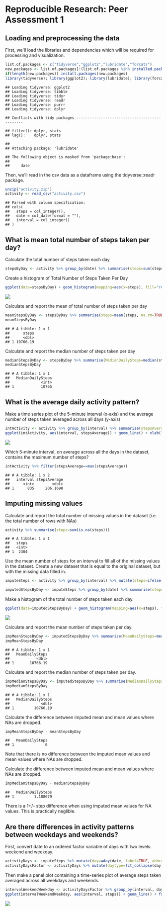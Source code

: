 # Reproducible Research: Peer Assessment 1


## Loading and preprocessing the data
First, we'll load the libraries and dependencies which will be required for processing and visualization.


```r
list.of.packages <- c("tidyverse","ggplot2","lubridate","forcats")
new.packages <- list.of.packages[!(list.of.packages %in% installed.packages()[, "Package"])]
if(length(new.packages)) install.packages(new.packages)
library(tidyverse); library(ggplot2); library(lubridate); library(forcats)
```

```
## Loading tidyverse: ggplot2
## Loading tidyverse: tibble
## Loading tidyverse: tidyr
## Loading tidyverse: readr
## Loading tidyverse: purrr
## Loading tidyverse: dplyr
```

```
## Conflicts with tidy packages ----------------------------------------------
```

```
## filter(): dplyr, stats
## lag():    dplyr, stats
```

```
## 
## Attaching package: 'lubridate'
```

```
## The following object is masked from 'package:base':
## 
##     date
```

Then, we'll read in the csv data as a dataframe using the tidyverse::readr package. 


```r
unzip("activity.zip")
activity <- read_csv("activity.csv")
```

```
## Parsed with column specification:
## cols(
##   steps = col_integer(),
##   date = col_date(format = ""),
##   interval = col_integer()
## )
```

## What is mean total number of steps taken per day?

Calculate the total number of steps taken each day

```r
stepsByDay <- activity %>% group_by(date) %>% summarise(steps=sum(steps))
```

Create a histogram of Total Number of Steps Taken Per Day

```r
ggplot(data=stepsByDay) + geom_histogram(mapping=aes(x=steps), fill="red", color="white", bins=30, na.rm=TRUE) + xlab("Steps") + ylab("Count") + ggtitle("Total Number of Steps Taken Per Day")
```

![](PA1_template_files/figure-html/histogramofstepsperday-1.png)<!-- -->

Calculate and report the mean of total number of steps taken per day

```r
meanStepsByDay <- stepsByDay %>% summarise(steps=mean(steps, na.rm=TRUE))
meanStepsByDay 
```

```
## # A tibble: 1 x 1
##      steps
##      <dbl>
## 1 10766.19
```

Calculate and report the median number of steps taken per day

```r
medianStepsByDay <- stepsByDay %>% summarise(MedianDailySteps=median(steps, na.rm=TRUE))
medianStepsByDay
```

```
## # A tibble: 1 x 1
##   MedianDailySteps
##              <int>
## 1            10765
```

## What is the average daily activity pattern?

Make a time series plot of the 5-minute interval (x-axis) and the average number of steps taken averaged across all days (y-axis)

```r
intActivity <- activity %>% group_by(interval) %>% summarise(stepsAverage=mean(steps, na.rm=TRUE))
ggplot(intActivity, aes(interval, stepsAverage)) + geom_line() + xlab("Time") + ylab("Average Number of Steps") + scale_x_continuous(breaks=c(0,500,1000,1500,2000), labels=c("0:00","5:00","10:00","15:00","20:00"))
```

![](PA1_template_files/figure-html/intervalaverage-1.png)<!-- -->

Which 5-minute interval, on average across all the days in the dataset, contains the maximum number of steps?

```r
intActivity %>% filter(stepsAverage==max(stepsAverage)) 
```

```
## # A tibble: 1 x 2
##   interval stepsAverage
##      <int>        <dbl>
## 1      835     206.1698
```

## Imputing missing values

Calculate and report the total number of missing values in the dataset (i.e. the total number of rows with NAs)

```r
activity %>% summarise(steps=sum(is.na(steps)))
```

```
## # A tibble: 1 x 1
##   steps
##   <int>
## 1  2304
```

Use the mean number of steps for an interval to fill all of the missing values in the dataset.
Create a new dataset that is equal to the original dataset, but with the missing data filled in.

```r
imputeSteps <- activity %>% group_by(interval) %>% mutate(steps=ifelse(is.na(steps),mean(steps, na.rm=TRUE),steps))
```


```r
imputedStepsByDay <- imputeSteps %>% group_by(date) %>% summarise(steps=sum(steps))
```

Make a histogram of the total number of steps taken each day.

```r
ggplot(data=imputedStepsByDay) + geom_histogram(mapping=aes(x=steps), fill="red", color="white", bins=30, na.rm=TRUE) + xlab("Steps") + ylab("Count") + ggtitle("Total Number of Steps Taken Per Day (with Interval Mean Imputed for NAs)")
```

![](PA1_template_files/figure-html/imputedstepsbydatahistogram-1.png)<!-- -->


Calculate and report the mean number of steps taken per day.

```r
impMeanStepsByDay <- imputedStepsByDay %>% summarise(MeanDailySteps=mean(steps))
impMeanStepsByDay
```

```
## # A tibble: 1 x 1
##   MeanDailySteps
##            <dbl>
## 1       10766.19
```

Calculate and report the median number of steps taken per day.


```r
impMedianStepsByDay <- imputedStepsByDay %>% summarise(MedianDailySteps=median(steps))
impMedianStepsByDay
```

```
## # A tibble: 1 x 1
##   MedianDailySteps
##              <dbl>
## 1         10766.19
```

Calculate the difference between imputed mean and mean values where NAs are dropped.


```r
impMeanStepsByDay - meanStepsByDay
```

```
##   MeanDailySteps
## 1              0
```

Note that there is no difference between the imputed mean values and mean values where NAs are dropped.

Calculate the difference between imputed mean and mean values where NAs are dropped. 

```r
impMedianStepsByDay - medianStepsByDay
```

```
##   MedianDailySteps
## 1         1.188679
```

There is a 1+/- step difference when using imputed mean values for NA values. This is practically neglible.

## Are there differences in activity patterns between weekdays and weekends?
First, convert date to an ordered factor variable of days with two levels: weekend and weekday.

```r
activityDays <- imputeSteps %>% mutate(day=wday(date, label=TRUE, abbr=FALSE)) 
activityDaysFactor <- activityDays %>% mutate(daytype=fct_collapse(day, weekend=c("Sunday", "Saturday"), weekday=c("Monday","Tuesday","Wednesday", "Thursday","Friday")))
```

Then make a panel plot containing a time-series plot of average steps taken averaged across all weekdays and weekends.

```r
intervalWeekendWeekday <- activityDaysFactor %>% group_by(interval, daytype) %>% summarise(steps=mean(steps))
ggplot(intervalWeekendWeekday, aes(interval, steps)) + geom_line() + facet_wrap(~ daytype, nrow=2) + xlab("Time") + ylab("Average Number of Steps") + scale_x_continuous(breaks=c(0,500,1000,1500,2000), labels=c("0:00","5:00","10:00","15:00","20:00"))
```

![](PA1_template_files/figure-html/weekdayweekendpanelplot-1.png)<!-- -->
